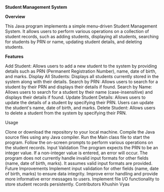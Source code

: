 **Student Management System**

**Overview**

This Java program implements a simple menu-driven Student Management System. It allows users to perform various operations on a collection of student records, such as adding students, displaying all students, searching for students by PRN or name, updating student details, and deleting students.

**Features**

Add Student:
Allows users to add a new student to the system by providing details such as PRN (Permanent Registration Number), name, date of birth, and marks.
Display All Students: Displays all students currently stored in the system along with their details.
Search by PRN:
Allows users to search for a student by their PRN and displays their details if found.
Search by Name: 
Allows users to search for a student by their name (case-insensitive) and displays their details if found.
Update Student Details: 
Allows users to update the details of a student by specifying their PRN. Users can update the student's name, date of birth, and marks.
Delete Student: 
Allows users to delete a student from the system by specifying their PRN.

Usage

Clone or download the repository to your local machine.
Compile the Java source files using any Java compiler.
Run the Main class file to start the program.
Follow the on-screen prompts to perform various operations on the student records.
Input Validation
The program expects the PRN to be an integer value. If a non-integer value is entered, an error will occur.
The program does not currently handle invalid input formats for other fields (name, date of birth, marks). It assumes valid input formats are provided.
Future Improvements
Implement input validation for other fields (name, date of birth, marks) to ensure data integrity.
Improve error handling and provide more informative error messages to users.
Implement file I/O functionality to store student records persistently.
Contributors
Khushin Vyas 
